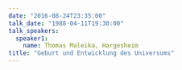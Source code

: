 ```yaml
---
date: "2016-08-24T23:35:00"
talk_date: "1988-04-11T19:30:00"
talk_speakers:
  speaker1:
    name: Thomas Maleika, Hargesheim
title: "Geburt und Entwicklung des Universums"
---
```


